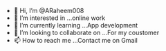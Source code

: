 - 👋 Hi, I’m @ARaheem008
- 👀 I’m interested in ...online work
- 🌱 I’m currently learning ...App development
- 💞️ I’m looking to collaborate on ...For my coustomer
- 📫 How to reach me ...Contact me on Gmail

<!---
ARaheem008/ARaheem008 is a ✨ special ✨ repository because its `README.md` (this file) appears on your GitHub profile.
You can click the Preview link to take a look at your changes.
--->
